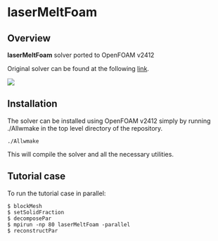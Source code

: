 # laserMeltFoam

## Overview

**laserMeltFoam** solver ported to OpenFOAM v2412

Original solver can be found at the following [link](https://github.com/thaman1602/PBFSolvers/tree/main/OpenFOAM/thermofluid/solvers).

![](example_sim.gif)

## Installation 

The solver can be installed using OpenFOAM v2412 simply by running ./Allwmake in the top level directory of the repository.

```
./Allwmake
```

This will compile the solver and all the necessary utilities. 


## Tutorial case
To run the tutorial case in parallel:
```
$ blockMesh
$ setSolidFraction
$ decomposePar
$ mpirun -np 80 laserMeltFoam -parallel
$ reconstructPar
```
